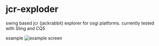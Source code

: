 jcr-exploder
============

swing based jcr (jackrabbit) explorer for osgi platforms. currently tested with Sling and CQ5

example
![example screen](/images/demo.png)